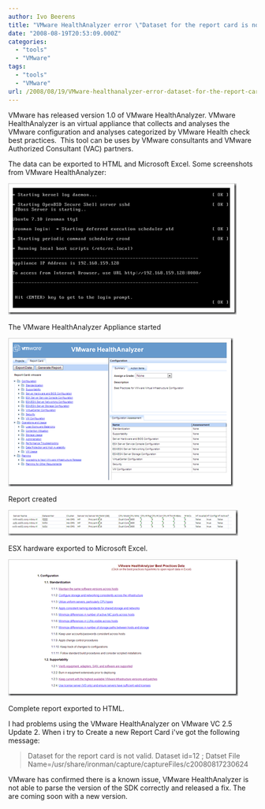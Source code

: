 ```yaml
---
author: Ivo Beerens
title: "VMware HealthAnalyzer error \"Dataset for the report card is not valid\"."
date: "2008-08-19T20:53:09.000Z"
categories: 
  - "tools"
  - "VMware"
tags: 
  - "tools"
  - "VMware"
url: /2008/08/19/VMware-healthanalyzer-error-dataset-for-the-report-card-is-not-valid/
---
```


VMware has released version 1.0 of VMware HealthAnalyzer. VMware HealthAnalyzer is an virtual appliance that collects and analyses the VMware configuration and analyses categorized by VMware Health check best practices.  This tool can be uses by VMware consultants and VMware Authorized Consultant (VAC) partners.

The data can be exported to HTML and Microsoft Excel. Some screenshots from VMware HealthAnalyzer:

[![image](images/image-thumb15.png)](images/image15.png)

The VMware HealthAnalyzer Appliance started

[![image](images/image-thumb16.png)](images/image16.png)

Report created

[![image](images/image-thumb17.png)](images/image17.png)

ESX hardware exported to Microsoft Excel.

[![image](images/image-thumb18.png)](images/image18.png)

Complete report exported to HTML.

I had problems using the VMware HealthAnalyzer on VMware VC 2.5 Update 2. When i try to Create a new Report Card i've got the following message:
> Dataset for the report card is not valid. Dataset id=12 ; Datset File Name=/usr/share/ironman/capture/captureFiles/c20080817230624


VMware has confirmed there is a known issue, VMware HealthAnalyzer is not able to parse the version of the SDK correctly and released a fix. The are coming soon with a new version.